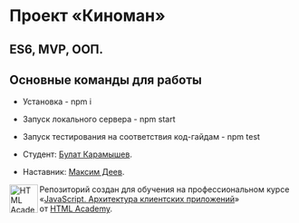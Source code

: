 # Проект «Киноман»

## ES6, MVP, ООП.

## Основные команды для работы
* Установка - npm i
* Запуск локального сервера - npm start
* Запуск тестирования на соответствия код-гайдам - npm test

* Студент: [Булат Карамышев](https://up.htmlacademy.ru/ecmascript/13/user/1030743).
* Наставник: [Максим Деев](https://htmlacademy.ru/profile/id685777).

<a href="https://htmlacademy.ru/intensive/ecmascript"><img align="left" width="50" height="50" title="HTML Academy" src="https://up.htmlacademy.ru/static/img/intensive/ecmascript/logo-for-github.svg"></a>

Репозиторий создан для обучения на профессиональном курсе «[JavaScript. Архитектура клиентских приложений](https://htmlacademy.ru/intensive/ecmascript)» от [HTML Academy](https://htmlacademy.ru).
